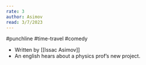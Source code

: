 ```yaml
---
rate: 3
author: Asimov
read: 3/7/2023
---
```


#punchline #time-travel #comedy 

- Written by [[Issac Asimov]]
- An english hears about a physics prof’s new project.